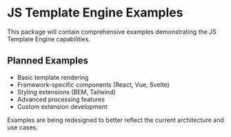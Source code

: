 # JS Template Engine Examples

This package will contain comprehensive examples demonstrating the JS Template Engine capabilities.

## Planned Examples

- Basic template rendering
- Framework-specific components (React, Vue, Svelte)
- Styling extensions (BEM, Tailwind)
- Advanced processing features
- Custom extension development

Examples are being redesigned to better reflect the current architecture and use cases. 